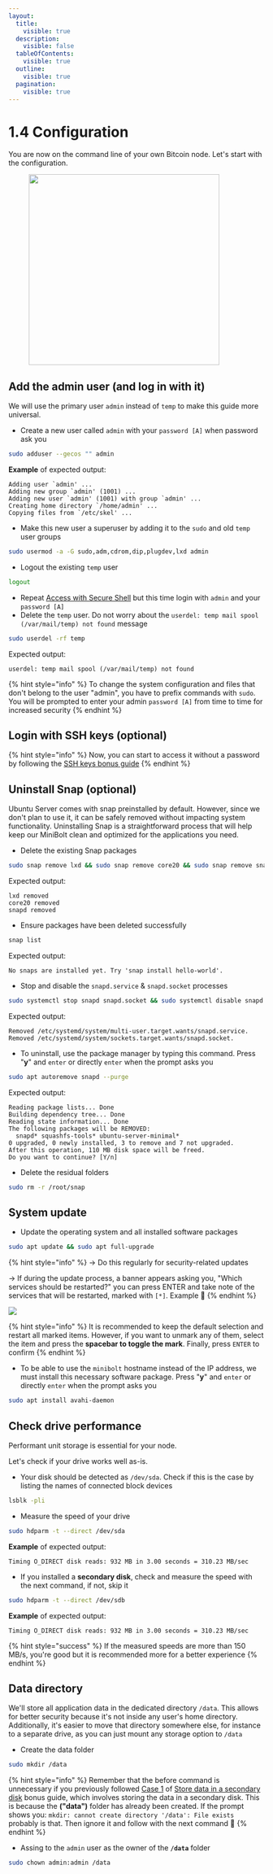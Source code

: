 ```yaml
---
layout:
  title:
    visible: true
  description:
    visible: false
  tableOfContents:
    visible: true
  outline:
    visible: true
  pagination:
    visible: true
---
```


# 1.4 Configuration

You are now on the command line of your own Bitcoin node. Let's start with the configuration.

<figure><img src="../.gitbook/assets/configuration.jpg" alt="" width="375"><figcaption></figcaption></figure>

## Add the admin user (and log in with it)

We will use the primary user `admin` instead of `temp` to make this guide more universal.

* Create a new user called `admin` with your `password [A]` when password ask you

```sh
sudo adduser --gecos "" admin
```

**Example** of expected output:

```
Adding user `admin' ...
Adding new group `admin' (1001) ...
Adding new user `admin' (1001) with group `admin' ...
Creating home directory `/home/admin' ...
Copying files from `/etc/skel' ...
```

* Make this new user a superuser by adding it to the `sudo` and old `temp` user groups

```sh
sudo usermod -a -G sudo,adm,cdrom,dip,plugdev,lxd admin
```

* Logout the existing `temp` user

```sh
logout
```

* Repeat [Access with Secure Shell](remote-access.md#access-with-secure-shell) but this time login with `admin` and your `password [A]`
* Delete the `temp` user. Do not worry about the `userdel: temp mail spool (/var/mail/temp) not found` message

```sh
sudo userdel -rf temp
```

Expected output:

```
userdel: temp mail spool (/var/mail/temp) not found
```

{% hint style="info" %}
To change the system configuration and files that don't belong to the user "admin", you have to prefix commands with `sudo`. You will be prompted to enter your admin `password [A]` from time to time for increased security
{% endhint %}

## Login with SSH keys (optional)

{% hint style="info" %}
Now, you can start to access it without a password by following the [SSH keys bonus guide](../bonus-guides/security/ssh-keys.md)
{% endhint %}

## Uninstall Snap (optional)

Ubuntu Server comes with snap preinstalled by default. However, since we don't plan to use it, it can be safely removed without impacting system functionality. Uninstalling Snap is a straightforward process that will help keep our MiniBolt clean and optimized for the applications you need.

* Delete the existing Snap packages

```bash
sudo snap remove lxd && sudo snap remove core20 && sudo snap remove snapd
```

Expected output:

```
lxd removed
core20 removed
snapd removed
```

* Ensure packages have been deleted successfully

```bash
snap list
```

Expected output:

```
No snaps are installed yet. Try 'snap install hello-world'.
```

* Stop and disable the `snapd.service` & `snapd.socket` processes

```bash
sudo systemctl stop snapd snapd.socket && sudo systemctl disable snapd snapd.socket
```

Expected output:

```
Removed /etc/systemd/system/multi-user.target.wants/snapd.service.
Removed /etc/systemd/system/sockets.target.wants/snapd.socket.
```

* To uninstall, use the package manager by typing this command. Press "**y**" and `enter` or directly `enter` when the prompt asks you

```bash
sudo apt autoremove snapd --purge
```

Expected output:

```
Reading package lists... Done
Building dependency tree... Done
Reading state information... Done
The following packages will be REMOVED:
  snapd* squashfs-tools* ubuntu-server-minimal*
0 upgraded, 0 newly installed, 3 to remove and 7 not upgraded.
After this operation, 110 MB disk space will be freed.
Do you want to continue? [Y/n]
```

* Delete the residual folders

```bash
sudo rm -r /root/snap
```

## System update

* Update the operating system and all installed software packages

```sh
sudo apt update && sudo apt full-upgrade
```

{% hint style="info" %}
-> Do this regularly for security-related updates

-> If during the update process, a banner appears asking you, "Which services should be restarted?" you can press ENTER and take note of the services that will be restarted, marked with `[*]`. Example 🔽
{% endhint %}

![](../images/update-action.PNG)

{% hint style="info" %}
It is recommended to keep the default selection and restart all marked items. However, if you want to unmark any of them, select the item and press the **spacebar to toggle the mark**. Finally, press `ENTER` to confirm
{% endhint %}

* To be able to use the `minibolt` hostname instead of the IP address, we must install this necessary software package. Press "**y**" and `enter` or directly `enter` when the prompt asks you

```sh
sudo apt install avahi-daemon
```

## Check drive performance

Performant unit storage is essential for your node.

Let's check if your drive works well as-is.

* Your disk should be detected as `/dev/sda`. Check if this is the case by listing the names of connected block devices

```sh
lsblk -pli
```

* Measure the speed of your drive

```sh
sudo hdparm -t --direct /dev/sda
```

**Example** of expected output:

```
Timing O_DIRECT disk reads: 932 MB in 3.00 seconds = 310.23 MB/sec
```

* If you installed a **secondary disk**, check and measure the speed with the next command, if not, skip it

```sh
sudo hdparm -t --direct /dev/sdb
```

**Example** of expected output:

```
Timing O_DIRECT disk reads: 932 MB in 3.00 seconds = 310.23 MB/sec
```

{% hint style="success" %}
If the measured speeds are more than 150 MB/s, you're good but it is recommended more for a better experience
{% endhint %}

## Data directory

We'll store all application data in the dedicated directory `/data`. This allows for better security because it's not inside any user's home directory. Additionally, it's easier to move that directory somewhere else, for instance to a separate drive, as you can just mount any storage option to `/data`

* Create the data folder

```sh
sudo mkdir /data
```

{% hint style="info" %}
Remember that the before command is unnecessary if you previously followed [Case 1](../bonus/system/store-data-secondary-disk.md#case-1-during-the-ubuntu-server-guided-installation) of [Store data in a secondary disk](../bonus/system/store-data-secondary-disk.md) bonus guide, which involves storing the data in a secondary disk. This is because the **("data")** folder has already been created. If the prompt shows you: `mkdir: cannot create directory '/data': File exists` probably is that. Then ignore it and follow with the next command 🔽
{% endhint %}

* Assing to the `admin` user as the owner of the **`/data`** folder

```sh
sudo chown admin:admin /data
```
